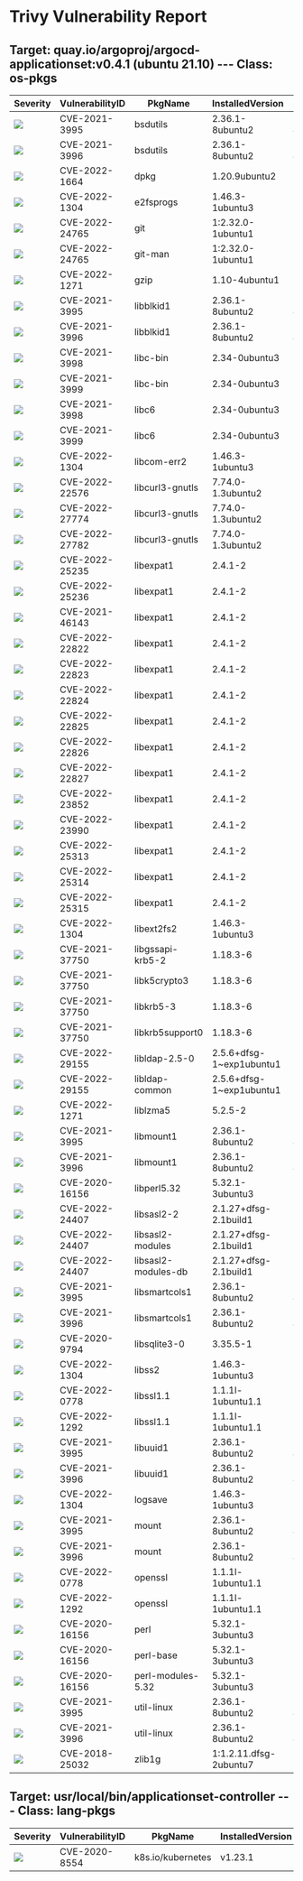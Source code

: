 # Trivy Vulnerability Report




## Target: quay.io/argoproj/argocd-applicationset:v0.4.1 (ubuntu 21.10) --- Class: os-pkgs
|Severity|VulnerabilityID|PkgName|InstalledVersion|FixedVersion|
|--------|---------------|-------|----------------|------------|
|![](https://img.shields.io/badge/-MEDIUM-yellow)|CVE-2021-3995|bsdutils|2.36.1-8ubuntu2|2.36.1-8ubuntu2.2|
|![](https://img.shields.io/badge/-MEDIUM-yellow)|CVE-2021-3996|bsdutils|2.36.1-8ubuntu2|2.36.1-8ubuntu2.2|
|![](https://img.shields.io/badge/-MEDIUM-yellow)|CVE-2022-1664|dpkg|1.20.9ubuntu2|1.20.9ubuntu2.2|
|![](https://img.shields.io/badge/-MEDIUM-yellow)|CVE-2022-1304|e2fsprogs|1.46.3-1ubuntu3||
|![](https://img.shields.io/badge/-MEDIUM-yellow)|CVE-2022-24765|git|1:2.32.0-1ubuntu1|1:2.32.0-1ubuntu1.2|
|![](https://img.shields.io/badge/-MEDIUM-yellow)|CVE-2022-24765|git-man|1:2.32.0-1ubuntu1|1:2.32.0-1ubuntu1.2|
|![](https://img.shields.io/badge/-MEDIUM-yellow)|CVE-2022-1271|gzip|1.10-4ubuntu1|1.10-4ubuntu1.1|
|![](https://img.shields.io/badge/-MEDIUM-yellow)|CVE-2021-3995|libblkid1|2.36.1-8ubuntu2|2.36.1-8ubuntu2.2|
|![](https://img.shields.io/badge/-MEDIUM-yellow)|CVE-2021-3996|libblkid1|2.36.1-8ubuntu2|2.36.1-8ubuntu2.2|
|![](https://img.shields.io/badge/-MEDIUM-yellow)|CVE-2021-3998|libc-bin|2.34-0ubuntu3|2.34-0ubuntu3.2|
|![](https://img.shields.io/badge/-MEDIUM-yellow)|CVE-2021-3999|libc-bin|2.34-0ubuntu3|2.34-0ubuntu3.2|
|![](https://img.shields.io/badge/-MEDIUM-yellow)|CVE-2021-3998|libc6|2.34-0ubuntu3|2.34-0ubuntu3.2|
|![](https://img.shields.io/badge/-MEDIUM-yellow)|CVE-2021-3999|libc6|2.34-0ubuntu3|2.34-0ubuntu3.2|
|![](https://img.shields.io/badge/-MEDIUM-yellow)|CVE-2022-1304|libcom-err2|1.46.3-1ubuntu3||
|![](https://img.shields.io/badge/-MEDIUM-yellow)|CVE-2022-22576|libcurl3-gnutls|7.74.0-1.3ubuntu2|7.74.0-1.3ubuntu2.1|
|![](https://img.shields.io/badge/-MEDIUM-yellow)|CVE-2022-27774|libcurl3-gnutls|7.74.0-1.3ubuntu2|7.74.0-1.3ubuntu2.1|
|![](https://img.shields.io/badge/-MEDIUM-yellow)|CVE-2022-27782|libcurl3-gnutls|7.74.0-1.3ubuntu2|7.74.0-1.3ubuntu2.2|
|![](https://img.shields.io/badge/-HIGH-orange)|CVE-2022-25235|libexpat1|2.4.1-2|2.4.1-2ubuntu0.1|
|![](https://img.shields.io/badge/-HIGH-orange)|CVE-2022-25236|libexpat1|2.4.1-2|2.4.1-2ubuntu0.1|
|![](https://img.shields.io/badge/-MEDIUM-yellow)|CVE-2021-46143|libexpat1|2.4.1-2|2.4.1-2ubuntu0.1|
|![](https://img.shields.io/badge/-MEDIUM-yellow)|CVE-2022-22822|libexpat1|2.4.1-2|2.4.1-2ubuntu0.1|
|![](https://img.shields.io/badge/-MEDIUM-yellow)|CVE-2022-22823|libexpat1|2.4.1-2|2.4.1-2ubuntu0.1|
|![](https://img.shields.io/badge/-MEDIUM-yellow)|CVE-2022-22824|libexpat1|2.4.1-2|2.4.1-2ubuntu0.1|
|![](https://img.shields.io/badge/-MEDIUM-yellow)|CVE-2022-22825|libexpat1|2.4.1-2|2.4.1-2ubuntu0.1|
|![](https://img.shields.io/badge/-MEDIUM-yellow)|CVE-2022-22826|libexpat1|2.4.1-2|2.4.1-2ubuntu0.1|
|![](https://img.shields.io/badge/-MEDIUM-yellow)|CVE-2022-22827|libexpat1|2.4.1-2|2.4.1-2ubuntu0.1|
|![](https://img.shields.io/badge/-MEDIUM-yellow)|CVE-2022-23852|libexpat1|2.4.1-2|2.4.1-2ubuntu0.1|
|![](https://img.shields.io/badge/-MEDIUM-yellow)|CVE-2022-23990|libexpat1|2.4.1-2|2.4.1-2ubuntu0.1|
|![](https://img.shields.io/badge/-MEDIUM-yellow)|CVE-2022-25313|libexpat1|2.4.1-2|2.4.1-2ubuntu0.3|
|![](https://img.shields.io/badge/-MEDIUM-yellow)|CVE-2022-25314|libexpat1|2.4.1-2|2.4.1-2ubuntu0.3|
|![](https://img.shields.io/badge/-MEDIUM-yellow)|CVE-2022-25315|libexpat1|2.4.1-2|2.4.1-2ubuntu0.3|
|![](https://img.shields.io/badge/-MEDIUM-yellow)|CVE-2022-1304|libext2fs2|1.46.3-1ubuntu3||
|![](https://img.shields.io/badge/-MEDIUM-yellow)|CVE-2021-37750|libgssapi-krb5-2|1.18.3-6||
|![](https://img.shields.io/badge/-MEDIUM-yellow)|CVE-2021-37750|libk5crypto3|1.18.3-6||
|![](https://img.shields.io/badge/-MEDIUM-yellow)|CVE-2021-37750|libkrb5-3|1.18.3-6||
|![](https://img.shields.io/badge/-MEDIUM-yellow)|CVE-2021-37750|libkrb5support0|1.18.3-6||
|![](https://img.shields.io/badge/-MEDIUM-yellow)|CVE-2022-29155|libldap-2.5-0|2.5.6+dfsg-1~exp1ubuntu1|2.5.6+dfsg-1~exp1ubuntu1.1|
|![](https://img.shields.io/badge/-MEDIUM-yellow)|CVE-2022-29155|libldap-common|2.5.6+dfsg-1~exp1ubuntu1|2.5.6+dfsg-1~exp1ubuntu1.1|
|![](https://img.shields.io/badge/-MEDIUM-yellow)|CVE-2022-1271|liblzma5|5.2.5-2|5.2.5-2ubuntu0.1|
|![](https://img.shields.io/badge/-MEDIUM-yellow)|CVE-2021-3995|libmount1|2.36.1-8ubuntu2|2.36.1-8ubuntu2.2|
|![](https://img.shields.io/badge/-MEDIUM-yellow)|CVE-2021-3996|libmount1|2.36.1-8ubuntu2|2.36.1-8ubuntu2.2|
|![](https://img.shields.io/badge/-MEDIUM-yellow)|CVE-2020-16156|libperl5.32|5.32.1-3ubuntu3||
|![](https://img.shields.io/badge/-HIGH-orange)|CVE-2022-24407|libsasl2-2|2.1.27+dfsg-2.1build1|2.1.27+dfsg-2.1ubuntu0.1|
|![](https://img.shields.io/badge/-HIGH-orange)|CVE-2022-24407|libsasl2-modules|2.1.27+dfsg-2.1build1|2.1.27+dfsg-2.1ubuntu0.1|
|![](https://img.shields.io/badge/-HIGH-orange)|CVE-2022-24407|libsasl2-modules-db|2.1.27+dfsg-2.1build1|2.1.27+dfsg-2.1ubuntu0.1|
|![](https://img.shields.io/badge/-MEDIUM-yellow)|CVE-2021-3995|libsmartcols1|2.36.1-8ubuntu2|2.36.1-8ubuntu2.2|
|![](https://img.shields.io/badge/-MEDIUM-yellow)|CVE-2021-3996|libsmartcols1|2.36.1-8ubuntu2|2.36.1-8ubuntu2.2|
|![](https://img.shields.io/badge/-MEDIUM-yellow)|CVE-2020-9794|libsqlite3-0|3.35.5-1||
|![](https://img.shields.io/badge/-MEDIUM-yellow)|CVE-2022-1304|libss2|1.46.3-1ubuntu3||
|![](https://img.shields.io/badge/-HIGH-orange)|CVE-2022-0778|libssl1.1|1.1.1l-1ubuntu1.1|1.1.1l-1ubuntu1.2|
|![](https://img.shields.io/badge/-MEDIUM-yellow)|CVE-2022-1292|libssl1.1|1.1.1l-1ubuntu1.1|1.1.1l-1ubuntu1.3|
|![](https://img.shields.io/badge/-MEDIUM-yellow)|CVE-2021-3995|libuuid1|2.36.1-8ubuntu2|2.36.1-8ubuntu2.2|
|![](https://img.shields.io/badge/-MEDIUM-yellow)|CVE-2021-3996|libuuid1|2.36.1-8ubuntu2|2.36.1-8ubuntu2.2|
|![](https://img.shields.io/badge/-MEDIUM-yellow)|CVE-2022-1304|logsave|1.46.3-1ubuntu3||
|![](https://img.shields.io/badge/-MEDIUM-yellow)|CVE-2021-3995|mount|2.36.1-8ubuntu2|2.36.1-8ubuntu2.2|
|![](https://img.shields.io/badge/-MEDIUM-yellow)|CVE-2021-3996|mount|2.36.1-8ubuntu2|2.36.1-8ubuntu2.2|
|![](https://img.shields.io/badge/-HIGH-orange)|CVE-2022-0778|openssl|1.1.1l-1ubuntu1.1|1.1.1l-1ubuntu1.2|
|![](https://img.shields.io/badge/-MEDIUM-yellow)|CVE-2022-1292|openssl|1.1.1l-1ubuntu1.1|1.1.1l-1ubuntu1.3|
|![](https://img.shields.io/badge/-MEDIUM-yellow)|CVE-2020-16156|perl|5.32.1-3ubuntu3||
|![](https://img.shields.io/badge/-MEDIUM-yellow)|CVE-2020-16156|perl-base|5.32.1-3ubuntu3||
|![](https://img.shields.io/badge/-MEDIUM-yellow)|CVE-2020-16156|perl-modules-5.32|5.32.1-3ubuntu3||
|![](https://img.shields.io/badge/-MEDIUM-yellow)|CVE-2021-3995|util-linux|2.36.1-8ubuntu2|2.36.1-8ubuntu2.2|
|![](https://img.shields.io/badge/-MEDIUM-yellow)|CVE-2021-3996|util-linux|2.36.1-8ubuntu2|2.36.1-8ubuntu2.2|
|![](https://img.shields.io/badge/-MEDIUM-yellow)|CVE-2018-25032|zlib1g|1:1.2.11.dfsg-2ubuntu7|1:1.2.11.dfsg-2ubuntu7.1|

## Target: usr/local/bin/applicationset-controller --- Class: lang-pkgs
|Severity|VulnerabilityID|PkgName|InstalledVersion|FixedVersion|
|--------|---------------|-------|----------------|------------|
|![](https://img.shields.io/badge/-MEDIUM-yellow)|CVE-2020-8554|k8s.io/kubernetes|v1.23.1||
